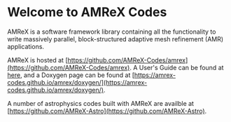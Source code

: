 # Welcome to AMReX Codes

AMReX is a software framework library containing all the functionality
to write massively parallel, block-structured adaptive mesh refinement
(AMR) applications.

AMReX is hosted at [https://github.com/AMReX-Codes/amrex](https://github.com/AMReX-Codes/amrex). A User's
Guide can be found at [here](AMReXUsersGuide.pdf), and a Doxygen page can be found at 
[https://amrex-codes.github.io/amrex/doxygen/](https://amrex-codes.github.io/amrex/doxygen/).

A number of astrophysics codes built with AMReX are availble at
[https://github.com/AMReX-Astro](https://github.com/AMReX-Astro).
